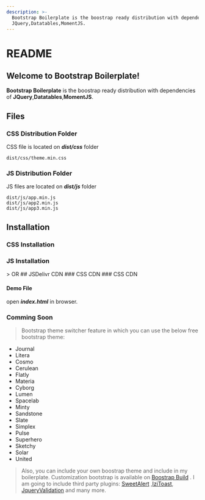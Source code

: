```yaml
---
description: >-
  Bootstrap Boilerplate is the boostrap ready distribution with dependencies of
  JQuery,Datatables,MomentJS.
---
```


# README

## Welcome to Bootstrap Boilerplate!

**Bootstrap Boilerplate** is the boostrap ready distribution with dependencies of **JQuery**,**Datatables**,**MomentJS**.

## Files

### CSS Distribution Folder

CSS file is located on _**dist/css**_ folder

```text
dist/css/theme.min.css
```

### JS Distribution Folder

JS files are located on _**dist/js**_ folder

```text
dist/js/app.min.js
dist/js/app2.min.js
dist/js/app3.min.js
```

## Installation

### CSS Installation

### JS Installation

 &gt; OR \#\# JSDelivr CDN \#\#\# CSS CDN \#\#\# CSS CDN

#### Demo File

open _**index.html**_ in browser.

### Comming Soon

> Bootstrap theme switcher feature in which you can use the below free bootstrap theme:

* Journal
* Litera
* Cosmo
* Cerulean
* Flatly
* Materia
* Cyborg
* Lumen
* Spacelab
* Minty
* Sandstone
* Slate
* Simplex
* Pulse
* Superhero
* Sketchy
* Solar
* United

> Also, you can include your own boostrap theme and include in my boilerplate. Customization bootstrap is available on [Boostrap Build](https://bootstrap.build/themes) . I am going to include third party plugins: [SweetAlert](https://sweetalert2.github.io/) ,[IziToast](http://izitoast.marcelodolza.com/), [JqueryValidation](https://jqueryvalidation.org) and many more.

